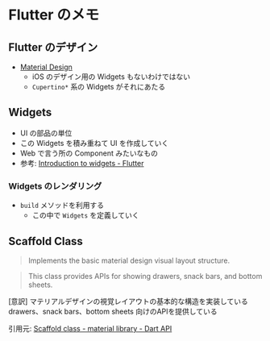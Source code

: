 # Flutter のメモ

## Flutter のデザイン

- [Material Design](https://material.io/design/)
    - iOS のデザイン用の Widgets もないわけではない
    - `Cupertino*` 系の Widgets がそれにあたる

## Widgets 

- UI の部品の単位
- この Widgets を積み重ねて UI を作成していく
- Web で言う所の Component みたいなもの
- 参考: [Introduction to widgets - Flutter](https://flutter.dev/docs/development/ui/widgets-intro)

### Widgets のレンダリング

- `build` メソッドを利用する
    - この中で `Widgets` を定義していく

## Scaffold Class

> Implements the basic material design visual layout structure.
  
>  This class provides APIs for showing drawers, snack bars, and bottom sheets.


[意訳] 
マテリアルデザインの視覚レイアウトの基本的な構造を実装している
drawers、snack bars、bottom sheets 向けのAPIを提供している

引用元: [Scaffold class - material library - Dart API](https://api.flutter.dev/flutter/material/Scaffold-class.html)
